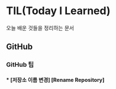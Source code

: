 # TIL(Today I Learned)
오늘 배운 것들을 정리하는 문서

## GitHub
### GitHub 팁 
#### * [저장소 이름 변경] [Rename Repository]
[Rename Repositoyr]: https://github.com/Vedellan/TIL/Git.md
